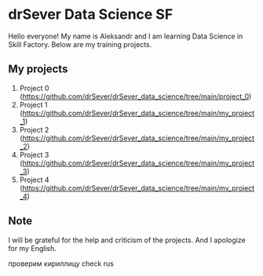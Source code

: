 # drSever Data Science SF
Hello everyone! My name is Aleksandr and I am learning Data Science in Skill Factory.
Below are my training projects.

## My projects

1. Project 0 (https://github.com/drSever/drSever_data_science/tree/main/project_0)
2. Project 1 (https://github.com/drSever/drSever_data_science/tree/main/my_project_1)
3. Project 2 (https://github.com/drSever/drSever_data_science/tree/main/my_project_2)
4. Project 3 (https://github.com/drSever/drSever_data_science/tree/main/my_project_3)
5. Project 4 (https://github.com/drSever/drSever_data_science/tree/main/my_project_4)

## Note
I will be grateful for the help and criticism of the projects. And I apologize for my English.

проверим кириллицу
check rus
